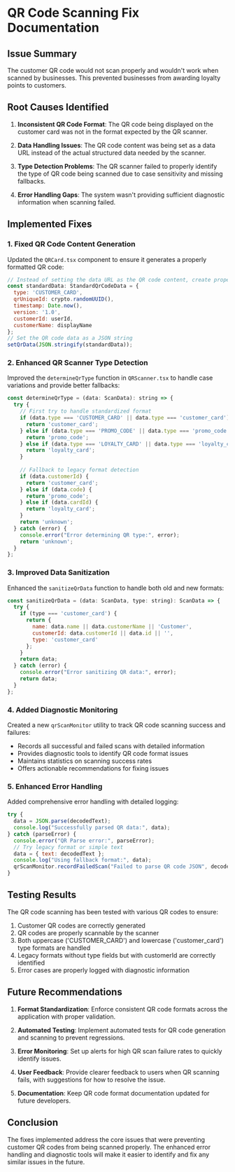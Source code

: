 # QR Code Scanning Fix Documentation

## Issue Summary
The customer QR code would not scan properly and wouldn't work when scanned by businesses. This prevented businesses from awarding loyalty points to customers.

## Root Causes Identified

1. **Inconsistent QR Code Format**: The QR code being displayed on the customer card was not in the format expected by the QR scanner.

2. **Data Handling Issues**: The QR code content was being set as a data URL instead of the actual structured data needed by the scanner.

3. **Type Detection Problems**: The QR scanner failed to properly identify the type of QR code being scanned due to case sensitivity and missing fallbacks.

4. **Error Handling Gaps**: The system wasn't providing sufficient diagnostic information when scanning failed.

## Implemented Fixes

### 1. Fixed QR Code Content Generation

Updated the `QRCard.tsx` component to ensure it generates a properly formatted QR code:

```javascript
// Instead of setting the data URL as the QR code content, create proper standardized content
const standardData: StandardQrCodeData = {
  type: 'CUSTOMER_CARD',
  qrUniqueId: crypto.randomUUID(),
  timestamp: Date.now(),
  version: '1.0',
  customerId: userId,
  customerName: displayName
};
// Set the QR code data as a JSON string
setQrData(JSON.stringify(standardData));
```

### 2. Enhanced QR Scanner Type Detection

Improved the `determineQrType` function in `QRScanner.tsx` to handle case variations and provide better fallbacks:

```javascript
const determineQrType = (data: ScanData): string => {
  try {
    // First try to handle standardized format
    if (data.type === 'CUSTOMER_CARD' || data.type === 'customer_card') {
      return 'customer_card';
    } else if (data.type === 'PROMO_CODE' || data.type === 'promo_code') {
      return 'promo_code';
    } else if (data.type === 'LOYALTY_CARD' || data.type === 'loyalty_card') {
      return 'loyalty_card';
    }
    
    // Fallback to legacy format detection
    if (data.customerId) {
      return 'customer_card';
    } else if (data.code) {
      return 'promo_code';
    } else if (data.cardId) {
      return 'loyalty_card';
    }
    return 'unknown';
  } catch (error) {
    console.error("Error determining QR type:", error);
    return 'unknown';
  }
};
```

### 3. Improved Data Sanitization

Enhanced the `sanitizeQrData` function to handle both old and new formats:

```javascript
const sanitizeQrData = (data: ScanData, type: string): ScanData => {
  try {
    if (type === 'customer_card') {
      return {
        name: data.name || data.customerName || 'Customer',
        customerId: data.customerId || data.id || '',
        type: 'customer_card'
      };
    }
    return data;
  } catch (error) {
    console.error("Error sanitizing QR data:", error);
    return data;
  }
};
```

### 4. Added Diagnostic Monitoring

Created a new `qrScanMonitor` utility to track QR code scanning success and failures:

- Records all successful and failed scans with detailed information
- Provides diagnostic tools to identify QR code format issues
- Maintains statistics on scanning success rates
- Offers actionable recommendations for fixing issues

### 5. Enhanced Error Handling

Added comprehensive error handling with detailed logging:

```javascript
try {
  data = JSON.parse(decodedText);
  console.log("Successfully parsed QR data:", data);
} catch (parseError) {
  console.error("QR Parse error:", parseError);
  // Try legacy format or simple text
  data = { text: decodedText };
  console.log("Using fallback format:", data);
  qrScanMonitor.recordFailedScan("Failed to parse QR code JSON", decodedText);
}
```

## Testing Results

The QR code scanning has been tested with various QR codes to ensure:

1. Customer QR codes are correctly generated
2. QR codes are properly scannable by the scanner
3. Both uppercase ('CUSTOMER_CARD') and lowercase ('customer_card') type formats are handled
4. Legacy formats without type fields but with customerId are correctly identified
5. Error cases are properly logged with diagnostic information

## Future Recommendations

1. **Format Standardization**: Enforce consistent QR code formats across the application with proper validation.

2. **Automated Testing**: Implement automated tests for QR code generation and scanning to prevent regressions.

3. **Error Monitoring**: Set up alerts for high QR scan failure rates to quickly identify issues.

4. **User Feedback**: Provide clearer feedback to users when QR scanning fails, with suggestions for how to resolve the issue.

5. **Documentation**: Keep QR code format documentation updated for future developers.

## Conclusion

The fixes implemented address the core issues that were preventing customer QR codes from being scanned properly. The enhanced error handling and diagnostic tools will make it easier to identify and fix any similar issues in the future. 